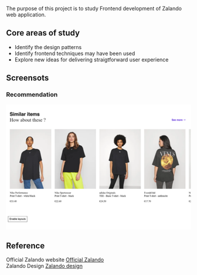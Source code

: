 The purpose of this project is to study Frontend development of Zalando web application.

## Core areas of study

- Identify the design patterns
- Identify frontend techniques may have been used
- Explore new ideas for delivering straigtforward user experience



## Screensots 
### Recommendation 
![screenshot 1](screenshots/screenshot-1.png)

## Reference

Official Zalando website [Official Zalando](https://www.zalando.ie/women-home/) <br/>
Zalando Design [Zalando design](https://medium.com/zalando-design)
